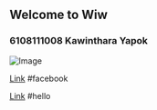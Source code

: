 ## Welcome to Wiw

### 6108111008 Kawinthara Yapok
![Image](http://kawintharawiw.github.io/Myprofile/123.jpg)

[Link](https://www.facebook.com/kawintara.wiw) #facebook

[Link](https://kawintharawiw.github.io/Myprofile/hello.htm?fbclid=IwAR2849xIUKhcYBrA6gVYzaUhja964jz_2GDTtucL-HXWaWso74bWAuOG1Jk) #hello

